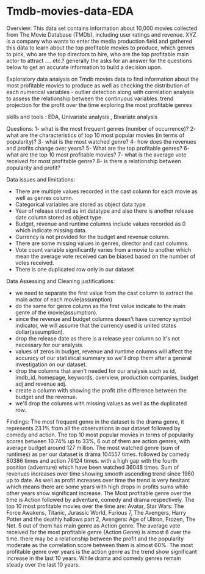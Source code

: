 # Tmdb-movies-data-EDA


Overview:  This data set contains information about 10,000 movies collected from The Movie Database (TMDb), including user ratings and revenue.
XYZ is a company who wants to enter the media production field and gathered this data to learn about the top profitable movies to produce, which genres to pick, who are the top directors to hire, who are the top profitable main actor to attract .... etc.? generally the asks for an answer for the questions below to get an accurate information to build a decision upon.

Exploratory data analysis on Tmdb movies data to find information about 
the most profitable movies to produce as well as checking the distribution of each
numerical variables - outlier detection along with correlation analysis to assess the
relationship between the continuous variables. 
trend projection for the profit over the time 
exploring the most profitable genres 

skills and tools : 
EDA, Univariate analysis , Bivariate analysis


Questions:
1- what is the most frequent genres (number of occurrence)?
2- what are the characteristics of top 10 most popular movies (in terms of popularity)?
3- what is the most watched genre?
4- how does the revenues and profits change over years? 
5- What are the top profitable genres?
6- what are the top 10 most profitable movies?
7- what is the average vote received for most profitable genre?
8- is there a relationship between popularity and profit?

Data issues and limitations:
- There are multiple values recorded in the cast column for each movie as well as genres column.
- Categorical variables are stored as object data type
- Year of release stored as int datatype and also there is another release date column stored as object type.
- Budget, revenue and runtime columns include values recorded as 0 which indicate missing data.
- Currency is not provided for the budget and revenue column. 
- There are some missing values in genres, director and cast columns.
- Vote count variable significantly varies from a movie to another which mean the average vote received can be biased based on the number of votes received.
- There is one duplicated row only in our dataset

Data Assessing and Cleaning justifications:
-	we need to separate the first value from the cast column to extract the main actor of each movie(assumption)
-	do the same for genre column as the first value indicate to the main genre of the movie(assumption).
-	since the revenue and budget columns doesn't have currency symbol indicator, we will assume that the currency used is united states dollar(assumption).
-	drop the release date as there is a release year column so it's not necessary for our analysis.
-	values of zeros in budget, revenue and runtime columns will affect the accuracy of our statistical summary so we'll drop them after a general investigation on our dataset.
-	drop the columns that aren't needed for our analysis such as id, imdb_id, homepage, keywords, overview, production companies, budget adj and revenue adj.
- create a column with showing the profit (the difference between the budget and the revenue.
-	we'll drop the columns with missing values as well as the duplicated row.

Findings: 
The most frequent genre in the dataset is the drama genre, it represents 23.1% from all the observations in our dataset followed by comedy and action.
The top 10 most popular movies in terms of popularity scores between 10.74% up to 33%, 6 out of them are action genres, with average budget around 127 million.
The most watched genre (sum of runtimes) as per our dataset is drama 104557 times. followed by comedy 80386 times and action 76124 times. with a high gap with the fourth position (adventure) which have been watched 36048 times.
Sum of revenues increases over time showing smooth ascending trend since 1960 up to date. As well as profit increases over time the trend is very hesitant which means there are some years with high drops in profits sums while other years show significant increase.
The Most profitable genre over the time is Action followed by adventure, comedy and drama respectively.
The top 10 most profitable movies over the time are: Avatar, Star Wars: The Force Awakens, Titanic, Jurassic World, Furious 7, The Avengers, Harry Potter and the deathly hallows part 2, Avengers: Age of Ultron, Frozen, The Net. 5 out of them has main genre as Action genre.
The average vote received for the most profitable genre (Action Genre) is almost 6 over the time.
there may be a relationship between the profit and the popularity moderate as the correlation score between them is almost 60%.
The most profitable genre over years is the action genre as the trend show significant increase in the last 10 years. While drama and comedy genres remain steady over the last 10 years.
